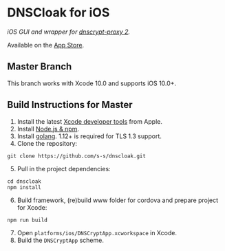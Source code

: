 # DNSCloak for iOS

_iOS GUI and wrapper for [dnscrypt-proxy 2](https://github.com/jedisct1/dnscrypt-proxy)._

Available on the [App Store](https://itunes.apple.com/app/id1452162351).

Master Branch
----------------

This branch works with Xcode 10.0 and supports iOS 10.0+.

Build Instructions for Master
------------------

1. Install the latest [Xcode developer tools](https://developer.apple.com/xcode/downloads/) from Apple.
2. Install [Node.js & npm](https://docs.npmjs.com/downloading-and-installing-node-js-and-npm).
3. Install [golang](https://golang.org/doc/install). 1.12+ is required for TLS 1.3 support.
4. Clone the repository:

  ```shell
  git clone https://github.com/s-s/dnscloak.git
  ```

5. Pull in the project dependencies:

  ```shell
  cd dnscloak
  npm install
  ```

6. Build framework, (re)build www folder for cordova and prepare project for Xcode:

  ```shell
  npm run build
  ```

7. Open `platforms/ios/DNSCryptApp.xcworkspace` in Xcode.
8. Build the `DNSCryptApp` scheme.
